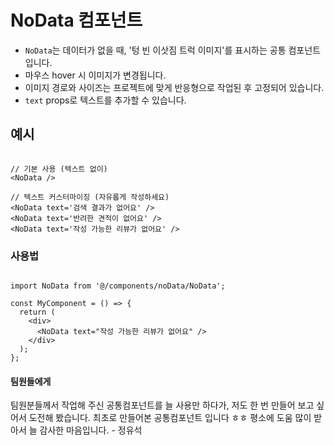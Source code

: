 # NoData 컴포넌트

- `NoData`는 데이터가 없을 때, '텅 빈 이삿짐 트럭 이미지'를 표시하는 공통 컴포넌트입니다.  
- 마우스 hover 시 이미지가 변경됩니다.  
- 이미지 경로와 사이즈는 프로젝트에 맞게 반응형으로 작업된 후 고정되어 있습니다.  
- `text` props로 텍스트를 추가할 수 있습니다. 


## 예시
```tsx

// 기본 사용 (텍스트 없이)
<NoData />

// 텍스트 커스터마이징 (자유롭게 작성하세요)
<NoData text='검색 결과가 없어요' />
<NoData text='반려한 견적이 없어요' />
<NoData text='작성 가능한 리뷰가 없어요' />

```


### 사용법

```tsx

import NoData from '@/components/noData/NoData';

const MyComponent = () => {
  return (
    <div>
      <NoData text="작성 가능한 리뷰가 없어요" />
    </div>
  );
};

```


#### 팀원들에게
팀원분들께서 작업해 주신 공통컴포넌트를 늘 사용만 하다가,
저도 한 번 만들어 보고 싶어서 도전해 봤습니다.
최초로 만들어본 공통컴포넌트 입니다 ㅎㅎ
평소에 도움 많이 받아서 늘 감사한 마음입니다.
                                         - 정유석
